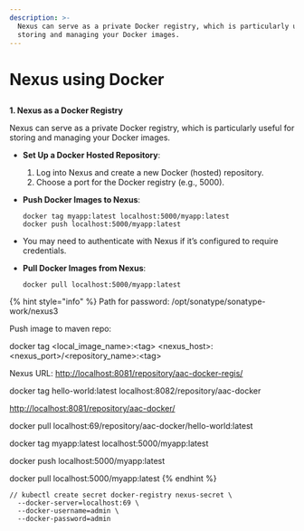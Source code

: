 ```yaml
---
description: >-
  Nexus can serve as a private Docker registry, which is particularly useful for
  storing and managing your Docker images.
---
```


# Nexus using Docker

##

**1. Nexus as a Docker Registry**

Nexus can serve as a private Docker registry, which is particularly useful for storing and managing your Docker images.

* **Set Up a Docker Hosted Repository**:
  1. Log into Nexus and create a new Docker (hosted) repository.
  2. Choose a port for the Docker registry (e.g., 5000).
*   **Push Docker Images to Nexus**:

    ```
    docker tag myapp:latest localhost:5000/myapp:latest
    docker push localhost:5000/myapp:latest
    ```
* You may need to authenticate with Nexus if it’s configured to require credentials.
*   **Pull Docker Images from Nexus**:

    ```
    docker pull localhost:5000/myapp:latest
    ```

{% hint style="info" %}
Path for password: /opt/sonatype/sonatype-work/nexus3

&#x20;

&#x20;

Push image to maven repo:

docker tag \<local\_image\_name>:\<tag> \<nexus\_host>:\<nexus\_port>/\<repository\_name>:\<tag>



Nexus URL: [http://localhost:8081/repository/aac-docker-regis/](http://localhost:8081/repository/aac-docker-regis/)&#x20;

docker tag hello-world:latest localhost:8082/repository/aac-docker

[http://localhost:8081/repository/aac-docker/](http://localhost:8081/repository/aac-docker/)

&#x20;

docker pull localhost:69/repository/aac-docker/hello-world:latest

docker tag myapp:latest localhost:5000/myapp:latest

docker push localhost:5000/myapp:latest

docker pull localhost:5000/myapp:latest
{% endhint %}

```
// kubectl create secret docker-registry nexus-secret \
  --docker-server=localhost:69 \
  --docker-username=admin \
  --docker-password=admin
```
